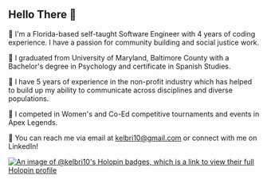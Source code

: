 ## Hello There :hugs: 
💾 I'm a Florida-based self-taught Software Engineer with 4 years of coding experience. I have a passion for community building and social justice work. 

💾 I graduated from University of Maryland, Baltimore County with a Bachelor's degree in Psychology and certificate in Spanish Studies.

💾 I have 5 years of experience in the non-profit industry which has helped to build up my ability to communicate across disciplines and diverse populations.

💾 I competed in Women's and Co-Ed competitive tournaments and events in Apex Legends.

💾 You can reach me via email at kelbri10@gmail.com or connect with me on LinkedIn! 

[![An image of @kelbri10's Holopin badges, which is a link to view their full Holopin profile](https://holopin.me/kelbri10)](https://holopin.io/@kelbri10)
